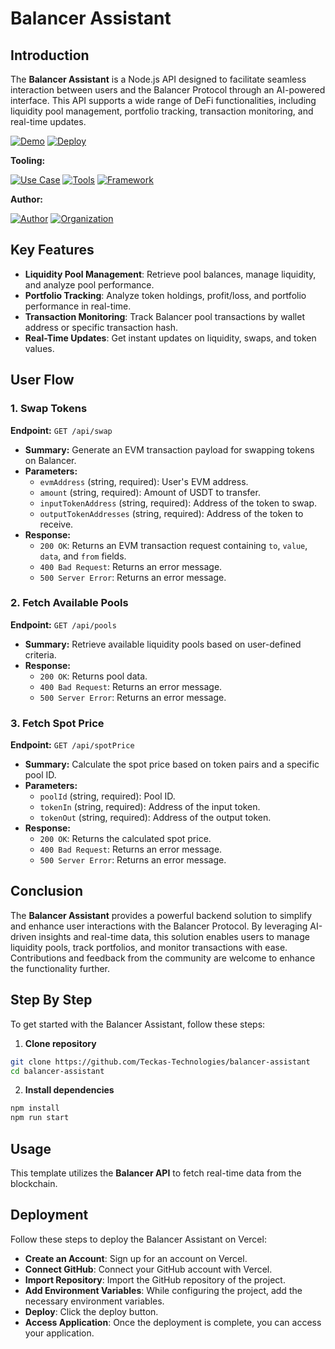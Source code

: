 # Balancer Assistant

## Introduction

The **Balancer Assistant** is a Node.js API designed to facilitate seamless interaction between users and the Balancer Protocol through an AI-powered interface. This API supports a wide range of DeFi functionalities, including liquidity pool management, portfolio tracking, transaction monitoring, and real-time updates.

[![Demo](https://img.shields.io/badge/Demo-Visit%20Demo-brightgreen)](https://tinyurl.com/balancer-assistant)
[![Deploy](https://img.shields.io/badge/Deploy-on%20Vercel-blue)](https://vercel.com/new/clone?repository-url=https://github.com/Teckas-Technologies/balancer-assistant)

**Tooling:**

[![Use Case](https://img.shields.io/badge/Use%20Case-Manage%20Balancer%20Operations%20Easier-orange)](#)
[![Tools](https://img.shields.io/badge/Tools-web3.js%2C%20big.js-blue)](#)
[![Framework](https://img.shields.io/badge/Framework-Node.js-blue)](#)

**Author:**

[![Author](https://img.shields.io/badge/Follow-Teckas%20Technologies-blue?style=social&logo=linkedin)](https://www.linkedin.com/company/teckas/) [![Organization](https://img.shields.io/badge/Teckas%20Technologies-blue)](https://teckastechnologies.com/)

## Key Features

- **Liquidity Pool Management**: Retrieve pool balances, manage liquidity, and analyze pool performance.
- **Portfolio Tracking**: Analyze token holdings, profit/loss, and portfolio performance in real-time.
- **Transaction Monitoring**: Track Balancer pool transactions by wallet address or specific transaction hash.
- **Real-Time Updates**: Get instant updates on liquidity, swaps, and token values.

## User Flow

### 1. Swap Tokens
**Endpoint:** `GET /api/swap`
- **Summary:** Generate an EVM transaction payload for swapping tokens on Balancer.
- **Parameters:**
  - `evmAddress` (string, required): User's EVM address.
  - `amount` (string, required): Amount of USDT to transfer.
  - `inputTokenAddress` (string, required): Address of the token to swap.
  - `outputTokenAddresses` (string, required): Address of the token to receive.
- **Response:**
  - `200 OK`: Returns an EVM transaction request containing `to`, `value`, `data`, and `from` fields.
  - `400 Bad Request`: Returns an error message.
  - `500 Server Error`: Returns an error message.

### 2. Fetch Available Pools
**Endpoint:** `GET /api/pools`
- **Summary:** Retrieve available liquidity pools based on user-defined criteria.
- **Response:**
  - `200 OK`: Returns pool data.
  - `400 Bad Request`: Returns an error message.
  - `500 Server Error`: Returns an error message.

### 3. Fetch Spot Price
**Endpoint:** `GET /api/spotPrice`
- **Summary:** Calculate the spot price based on token pairs and a specific pool ID.
- **Parameters:**
  - `poolId` (string, required): Pool ID.
  - `tokenIn` (string, required): Address of the input token.
  - `tokenOut` (string, required): Address of the output token.
- **Response:**
  - `200 OK`: Returns the calculated spot price.
  - `400 Bad Request`: Returns an error message.
  - `500 Server Error`: Returns an error message.

## Conclusion

The **Balancer Assistant** provides a powerful backend solution to simplify and enhance user interactions with the Balancer Protocol. By leveraging AI-driven insights and real-time data, this solution enables users to manage liquidity pools, track portfolios, and monitor transactions with ease. Contributions and feedback from the community are welcome to enhance the functionality further.

## Step By Step

To get started with the Balancer Assistant, follow these steps:

1. **Clone repository**
```bash
git clone https://github.com/Teckas-Technologies/balancer-assistant
cd balancer-assistant
```
2. **Install dependencies**
```bash
npm install
npm run start
```

## Usage

This template utilizes the **Balancer API** to fetch real-time data from the blockchain.

## Deployment

Follow these steps to deploy the Balancer Assistant on Vercel:
- **Create an Account**: Sign up for an account on Vercel.
- **Connect GitHub**: Connect your GitHub account with Vercel.
- **Import Repository**: Import the GitHub repository of the project.
- **Add Environment Variables**: While configuring the project, add the necessary environment variables.
- **Deploy**: Click the deploy button.
- **Access Application**: Once the deployment is complete, you can access your application.
